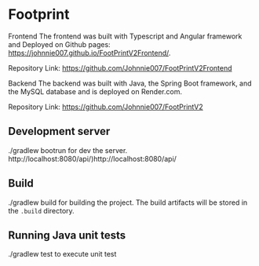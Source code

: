 # Footprint

Frontend
The frontend was built with Typescript and Angular framework and Deployed on Github pages: https://johnnie007.github.io/FootPrintV2Frontend/.

Repository Link: https://github.com/Johnnie007/FootPrintV2Frontend

Backend
The backend was built with Java, the Spring Boot framework, and the MySQL database and is deployed on Render.com.

Repository Link: https://github.com/Johnnie007/FootPrintV2

## Development server

./gradlew bootrun for dev the server. http://localhost:8080/api/)http://localhost:8080/api/

## Build

./gradlew build for building the project. The build artifacts will be stored in the `.build` directory.

## Running Java unit tests

./gradlew test to execute unit test
